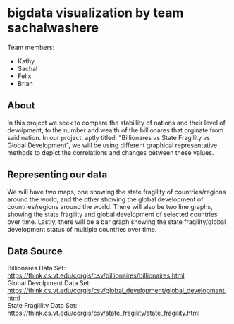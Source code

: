 # bigdata visualization by team sachalwashere 
Team members: 
* Kathy
* Sachal
* Felix
* Brian

## About
In this project we seek to compare the stabillity of nations and their level of devolpment, to the number and wealth of the billionares that orginate from said nation.
In our project, aptly titled: "Billionares vs State Fragility vs Global Development", we will be using different graphical representative methods to depict the correlations and changes between these values.

## Representing our data
We will have two maps, one showing the state fragility of countries/regions around the world, and the other showing the global development of countries/regions around the world.
There will also be two line graphs, showing the state fragility and global development of selected countries over time. Lastly, there will be a bar graph showing the state fragility/global development status of multiple countries over time.

## Data Source
Billionares Data Set: https://think.cs.vt.edu/corgis/csv/billionaires/billionaires.html 
<br>
Global Devolpment Data Set: https://think.cs.vt.edu/corgis/csv/global_development/global_development.html
<br>
State Fragillity Data Set: https://think.cs.vt.edu/corgis/csv/state_fragility/state_fragility.html
<br>
